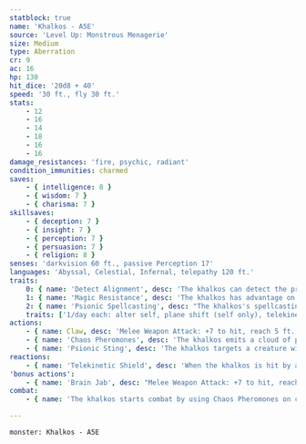 ```yaml
---
statblock: true
name: 'Khalkos - A5E'
source: 'Level Up: Monstrous Menagerie'
size: Medium
type: Aberration
cr: 9
ac: 16
hp: 130
hit_dice: '20d8 + 40'
speed: '30 ft., fly 30 ft.'
stats:
    - 12
    - 16
    - 14
    - 18
    - 16
    - 16
damage_resistances: 'fire, psychic, radiant'
condition_immunities: charmed
saves:
    - { intelligence: 8 }
    - { wisdom: 7 }
    - { charisma: 7 }
skillsaves:
    - { deception: 7 }
    - { insight: 7 }
    - { perception: 7 }
    - { persuasion: 7 }
    - { religion: 8 }
senses: 'darkvision 60 ft., passive Perception 17'
languages: 'Abyssal, Celestial, Infernal, telepathy 120 ft.'
traits:
    0: { name: 'Detect Alignment', desc: 'The khalkos can detect the presence of creatures within 30 feet that have an alignment trait, and knows the alignment of such creatures.' }
    1: { name: 'Magic Resistance', desc: 'The khalkos has advantage on saving throws against spells and magical effects.' }
    2: { name: 'Psionic Spellcasting', desc: "The khalkos's spellcasting ability is Intelligence (spell save DC 16). It can innately cast the following spells, requiring no components:" }
    traits: ['1/day each: alter self, plane shift (self only), telekinesis, teleportation circle']
actions:
    - { name: Claw, desc: 'Melee Weapon Attack: +7 to hit, reach 5 ft., one target. Hit: 5 (1d4 + 3) slashing damage plus 10 (3d6) poison damage.' }
    - { name: 'Chaos Pheromones', desc: 'The khalkos emits a cloud of pheromones in a 20-foot radius. The cloud spreads around corners. Each non-khalkos creature in the area makes a DC 14 Intelligence saving throw. Creatures with an alignment trait make this save with disadvantage. On a failure, the creature is confused for 1 minute. It repeats the saving throw at the end of each of its turns, ending the effect on itself on a success. If the creature makes its saving throw or the condition ends for it, it is immune to Chaos Pheromones for the next 24 hours.' }
    - { name: 'Psionic Sting', desc: 'The khalkos targets a creature within 30 feet, forcing it to make a DC 16 Intelligence saving throw. On a failure, the target takes 28 (8d6) psychic damage and is stunned until the end of its next turn.' }
reactions:
    - { name: 'Telekinetic Shield', desc: 'When the khalkos is hit by an attack made by a creature that it can see or sense with its Detect Alignment trait, it gains a +4 bonus to AC against the triggering attack.' }
'bonus actions':
    - { name: 'Brain Jab', desc: "Melee Weapon Attack: +7 to hit, reach 5 ft., one incapacitated creature with a brain and an Intelligence of 6 or higher. Hit: 5 (1d4 + 3) piercing damage, and the target becomes diseased with brain larvae. Once the khalkos has used this attack successfully, it can't use it again for 24 hours." }
combat:
    - { name: 'The khalkos starts combat by using Chaos Pheromones on clusters of enemies, and then uses Psionic Sting on either a creature with an alignment or a creature likely to fail an Intelligence saving throw', desc: "Once an enemy is stunned, the khalkos uses Brain Jab. The khalkos retreats once it has infected a target with brain larvae (possibly using plane shift if it hasn't already today)." }

---
```

```statblock
monster: Khalkos - A5E
```
